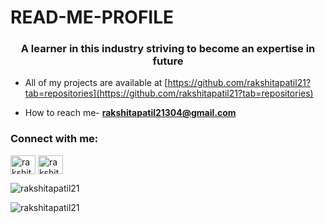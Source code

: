 # READ-ME-PROFILE
<h3 align="center">A learner in this industry striving to become an expertise in future</h3>

- All of my projects are available at [https://github.com/rakshitapatil21?tab=repositories](https://github.com/rakshitapatil21?tab=repositories)

- How to reach me- **rakshitapatil21304@gmail.com**

<h3 align="left">Connect with me:</h3>
<p align="left">
<a href="https://www.linkedin.com/in/rakshita-patil-326b13258/" target="blank"><img align="center" src="https://raw.githubusercontent.com/rahuldkjain/github-profile-readme-generator/master/src/images/icons/Social/linked-in-alt.svg" alt="rakshitapatil21" height="30" width="40" /></a>
<a href="https://www.hackerrank.com/rakshitapatil21" target="blank"><img align="center" src="https://raw.githubusercontent.com/rahuldkjain/github-profile-readme-generator/master/src/images/icons/Social/hackerrank.svg" alt="rakshitapatil21" height="30" width="40" /></a>
</p>

<p><img align="center" src="https://github-readme-stats.vercel.app/api/top-langs?username=rakshitapatil21&show_icons=true&locale=en&layout=compact" alt="rakshitapatil21" /></p>

<p><img align="center" src="https://github-readme-streak-stats.herokuapp.com/?user=rakshitapatil21&" alt="rakshitapatil21" /></p>

